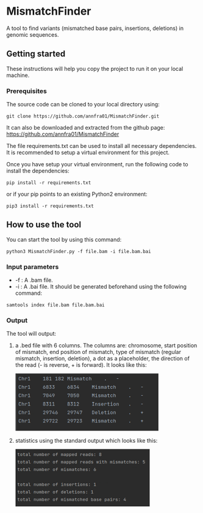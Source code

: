 # MismatchFinder
A tool to find variants (mismatched base pairs, insertions, deletions) in genomic sequences.

## Getting started 
These instructions will help you copy the project to run it on your local machine.

### Prerequisites

The source code can be cloned to your local directory using:
```
git clone https://github.com/annfra01/MismatchFinder.git
```
It can also be downloaded and extracted from the github page: https://github.com/annfra01/MismatchFinder

The file requirements.txt can be used to install all necessary dependencies. It is recommended to setup a virtual environment for this project.

Once you have setup your virtual environment, run the following code to install the dependencies:
```
pip install -r requirements.txt
```
or if your pip points to an existing Python2 environment:
```
pip3 install -r requirements.txt
```


## How to use the tool
You can start the tool by using this command:
```
python3 MismatchFinder.py -f file.bam -i file.bam.bai
```

### Input parameters
+ -f : A .bam file.
+ -i : A .bai file. It should be generated beforehand using the following command:

```
samtools index file.bam file.bam.bai
```
### Output
The tool will output:
1. a .bed file with 6 columns. The columns are: chromosome, start position of mismatch, end position of mismatch, type of mismatch (regular mismatch, insertion, deletion), a dot as a placeholder, the direction of the read (- is reverse, + is forward). It looks like this:
   
   <img src="/example_bed.png" height="150">

3. statistics using the standard output which looks like this:

   <img src="/example_statistics.png" height="150">

   
